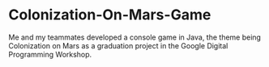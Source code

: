 # Colonization-On-Mars-Game
Me and my teammates developed a console game in Java, the theme being Colonization on Mars as a graduation project in the Google Digital Programming Workshop.
